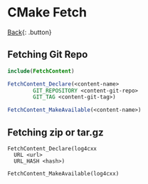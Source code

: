# CMake Fetch

[Back](../../index.md#cmake){: .button}

## Fetching Git Repo

```cmake
include(FetchContent)

FetchContent_Declare(<content-name>
        GIT_REPOSITORY <content-git-repo>
        GIT_TAG <content-git-tag>)

FetchContent_MakeAvailable(<content-name>)
```

## Fetching zip or tar.gz

```
FetchContent_Declare(log4cxx
  URL <url>
  URL_HASH <hash>)

FetchContent_MakeAvailable(log4cxx)

```

